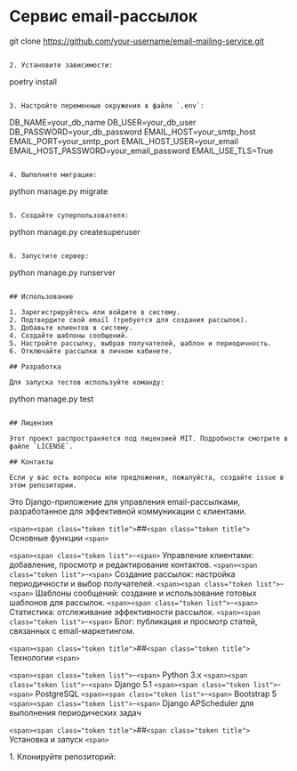 # Сервис email-рассылок

   git clone https://github.com/your-username/email-mailing-service.git

```

2. Установите зависимости:
```

   poetry install

```

3. Настройте переменные окружения в файле `.env`:
```

   DB_NAME=your_db_name
   DB_USER=your_db_user
   DB_PASSWORD=your_db_password
   EMAIL_HOST=your_smtp_host
   EMAIL_PORT=your_smtp_port
   EMAIL_HOST_USER=your_email
   EMAIL_HOST_PASSWORD=your_email_password
   EMAIL_USE_TLS=True

```

4. Выполните миграции:
```

   python manage.py migrate

```

5. Создайте суперпользователя:
```

   python manage.py createsuperuser

```

6. Запустите сервер:
```

   python manage.py runserver

```

## Использование

1. Зарегистрируйтесь или войдите в систему.
2. Подтвердите свой email (требуется для создания рассылок).
3. Добавьте клиентов в систему.
4. Создайте шаблоны сообщений.
5. Настройте рассылку, выбрав получателей, шаблон и периодичность.
6. Отключайте рассылки в личном кабинете.

## Разработка

Для запуска тестов используйте команду:
```

python manage.py test

```

## Лицензия

Этот проект распространяется под лицензией MIT. Подробности смотрите в файле `LICENSE`.

## Контакты

Если у вас есть вопросы или предложения, пожалуйста, создайте issue в этом репозитории.
```

Это Django-приложение для управления email-рассылками, разработанное для эффективной коммуникации с клиентами.

`<span><span class="token title">`##`<span class="token title">` Основные функции `<span>`

`<span><span class="token list">`-`<span>` Управление клиентами: добавление, просмотр и редактирование контактов.
`<span><span class="token list">`-`<span>` Создание рассылок: настройка периодичности и выбор получателей.
`<span><span class="token list">`-`<span>` Шаблоны сообщений: создание и использование готовых шаблонов для рассылок.
`<span><span class="token list">`-`<span>` Статистика: отслеживание эффективности рассылок.
`<span><span class="token list">`-`<span>` Блог: публикация и просмотр статей, связанных с email-маркетингом.

`<span><span class="token title">`##`<span class="token title">` Технологии `<span>`

`<span><span class="token list">`-`<span>` Python 3.x
`<span><span class="token list">`-`<span>` Django 5.1
`<span><span class="token list">`-`<span>` PostgreSQL
`<span><span class="token list">`-`<span>` Bootstrap 5
`<span><span class="token list">`-`<span>` Django APScheduler для выполнения периодических задач

`<span><span class="token title">`##`<span class="token title">` Установка и запуск `<span>`

<span></span><span class="token list">1.</span><span> Клонируйте репозиторий:</span></code></div></div></div></div></pre>
